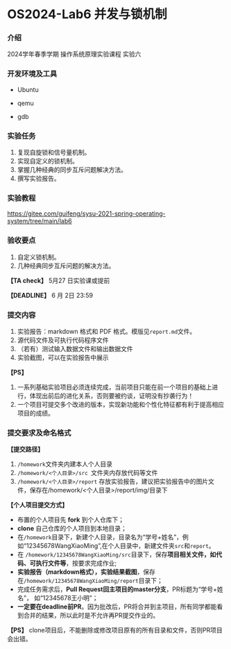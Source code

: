 # OS2024-Lab6 并发与锁机制

### 介绍

2024学年春季学期 操作系统原理实验课程 实验六

### 开发环境及工具

- Ubuntu

- qemu
- gdb

### 实验任务

1. 复现自旋锁和信号量机制。
1. 实现自定义的锁机制。
2. 掌握几种经典的同步互斥问题解决方法。
4. 撰写实验报告。

### 实验教程

https://gitee.com/guifeng/sysu-2021-spring-operating-system/tree/main/lab6

### 验收要点

1.  自定义锁机制。
2.  几种经典同步互斥问题的解决方法。

**【TA check】** 5月27 日实验课或提前

**【DEADLINE】** 6 月 2日 23:59

### 提交内容

1. 实验报告：markdown 格式和 PDF 格式。模版见`report.md`文件。
2. 源代码文件及可执行代码程序文件
3. （若有）测试输入数据文件和输出数据文件
4. 实验截图，可以在实验报告中展示

**【PS】**

1. 一系列基础实验项目必须连续完成，当前项目只能在前一个项目的基础上进行，体现出前后的进化关系，否则要被约谈，证明没有抄袭行为！
2. 一个项目可提交多个改进的版本，实现新功能和个性化特征都有利于提高相应项目的成绩。

### 提交要求及命名格式

**【提交路径】**

1. `/homework`文件夹内建本人个人目录
2. `/homework/<个人目录>/src `文件夹内存放代码等文件
3. `/homework/<个人目录>/report` 存放实验报告，建议把实验报告中的图片文件，保存在/homework/<个人目录>/report/img/目录下

**【个人项目提交方式】**

- 布置的个人项目先 **fork** 到个人仓库下；
- **clone** 自己仓库的个人项目到本地目录；
- 在`/homework`目录下，新建个人目录，目录名为“学号+姓名”，例如“12345678WangXiaoMing”,在个人目录中，新建文件夹`src`和`report`。
- 在 `/homework/12345678WangXiaoMing/src`目录下，保存**项目相关文件，如代码、可执行文件等**，按要求完成作业;
- **实验报告（markdown格式），实验结果截图**，保存在`/homework/12345678WangXiaoMing/report`目录下；
- 完成任务需求后，**Pull Request回主项目的master分支**，PR标题为“学号+姓名”， 如“12345678王小明”；
- **一定要在deadline前PR**。因为批改后，PR将合并到主项目，所有同学都能看到合并的结果，所以此时是不允许再PR提交作业的。

**【PS】** clone项目后，不能删除或修改项目原有的所有目录和文件，否则PR项目会出错。